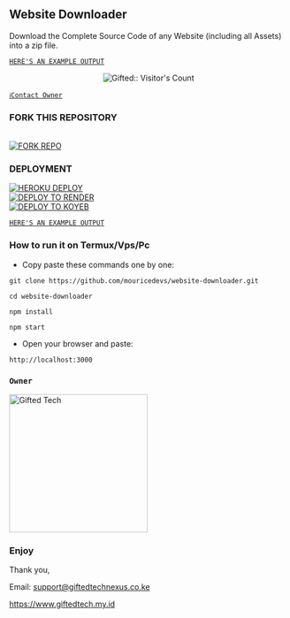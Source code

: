 ## Website Downloader 
Download the Complete Source Code of any Website (including all Assets) into a zip file.

[`HERE'S AN EXAMPLE OUTPUT`](https://webdl.giftedtech.my.id)

</a>
 <p align="center"><img src="https://profile-counter.glitch.me/{mouricedevs}/count.svg" alt="Gifted:: Visitor's Count" /></p>
 

[`ℹ️Contact Owner`](https://api.giftedtech.my.id/contact)

### FORK THIS REPOSITORY 
 <br>
<a href='https://github.com/mouricedevs/website-downloader/fork' target="_blank">
    <img alt='FORK REPO' src='https://img.shields.io/badge/-FORK REPO-black?style=for-the-badge&logo=github&logoColor=white'/>
</a>


### DEPLOYMENT
 
<a href='https://dashboard.heroku.com/new?template=https://github.com/mouricedevs/website-downloader' target="_blank"><img alt='HEROKU DEPLOY' src='https://img.shields.io/badge/-HEROKU DEPLOY-black?style=for-the-badge&logo=heroku&logoColor=white'/>
 <br>
<a href='https://dashboard.render.com' target="_blank">
    <img alt='DEPLOY TO RENDER' src='https://img.shields.io/badge/-DEPLOY TO RENDER-black?style=for-the-badge&logo=render&logoColor=white'/>
</a>
 <br>
<a href='https://app.koyeb.com' target="_blank">
    <img alt='DEPLOY TO KOYEB' src='https://img.shields.io/badge/-DEPLOY TO KOYEB-black?style=for-the-badge&logo=koyeb&logoColor=white'/>
</a>


[`HERE'S AN EXAMPLE OUTPUT`](https://webdl.giftedtech.my.id)


### How to run it on Termux/Vps/Pc
- Copy paste these commands one by one:
```
git clone https://github.com/mouricedevs/website-downloader.git
```
```
cd website-downloader
```
```
npm install
```
```
npm start
```
- Open your browser and paste: 
```
http://localhost:3000
```

### `Owner`

 <a href="https://github.com/mouricedevs"><img src="https://github.com/mouricedevs.png" width="250" height="250" alt="Gifted Tech"/></a>
 
### Enjoy ###

Thank you,

Email: support@giftedtechnexus.co.ke

https://www.giftedtech.my.id
